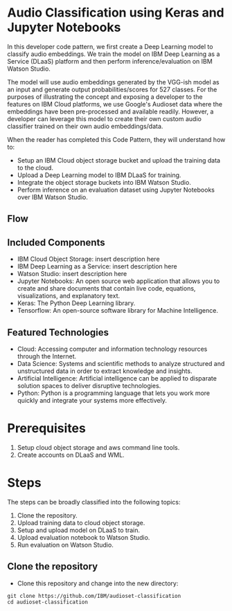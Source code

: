 # Audio Classification using Keras and Jupyter Notebooks

In this developer code pattern, we first create a Deep Learning model to classify audio embeddings. We train the model on IBM Deep Learning as a Service (DLaaS) platform and then perform inference/evaluation on IBM Watson Studio. 

The model will use audio embeddings generated by the VGG-ish model as an input and generate output probabilities/scores for 527 classes. For the purposes of illustrating the concept and exposing a developer to the features on IBM Cloud platforms, we use Google's Audioset data where the embeddings have been pre-processed and available readily.  However, a developer can leverage this model to create their own custom audio classifier trained on their own audio embeddings/data.

When the reader has completed this Code Pattern, they will understand how to:

* Setup an IBM Cloud object storage bucket and upload the training data to the cloud.
* Upload a Deep Learning model to IBM DLaaS for training.
* Integrate the object storage buckets into IBM Watson Studio.
* Perform inference on an evaluation dataset using Jupyter Notebooks over IBM Watson Studio.

## Flow

## Included Components
* IBM Cloud Object Storage: insert description here
* IBM Deep Learning as a Service: insert description here
* Watson Studio: insert description here 
* Jupyter Notebooks: An open source web application that allows you to create and share documents that contain live code, equations, visualizations, and explanatory text.
* Keras: The Python Deep Learning library.
* Tensorflow: An open-source software library for Machine Intelligence.

## Featured Technologies

* Cloud: Accessing computer and information technology resources through the Internet.
* Data Science: Systems and scientific methods to analyze structured and unstructured data in order to extract knowledge and insights.
* Artificial Intelligence: Artificial intelligence can be applied to disparate solution spaces to deliver disruptive technologies.
* Python: Python is a programming language that lets you work more quickly and integrate your systems more effectively.

# Prerequisites

1. Setup cloud object storage and aws command line tools.
2. Create accounts on DLaaS and WML.

# Steps

The steps can be broadly classified into the following topics:

1. Clone the repository.
2. Upload training data to cloud object storage.
3. Setup and upload model on DLaaS to train.
4. Upload evaluation notebook to Watson Studio.
5. Run evaluation on Watson Studio.

## Clone the repository

* Clone this repository and change into the new directory:

```
git clone https://github.com/IBM/audioset-classification
cd audioset-classification
```




